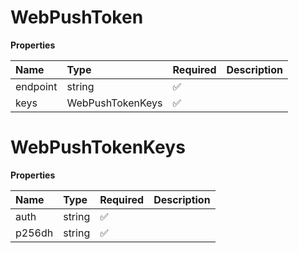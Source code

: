 # WebPushToken

**Properties**

| Name     | Type             | Required | Description |
| :------- | :--------------- | :------- | :---------- |
| endpoint | string           | ✅       |             |
| keys     | WebPushTokenKeys | ✅       |             |

# WebPushTokenKeys

**Properties**

| Name   | Type   | Required | Description |
| :----- | :----- | :------- | :---------- |
| auth   | string | ✅       |             |
| p256dh | string | ✅       |             |

<!-- This file was generated by liblab | https://liblab.com/ -->
